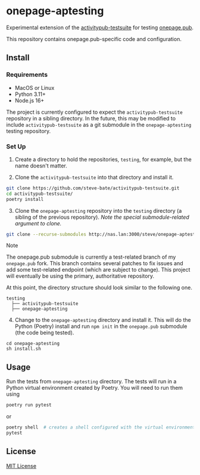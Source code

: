 # onepage-aptesting

Experimental extension of the [activitypub-testsuite](https://github.com/steve-bate/activitypub-testsuite) for testing [onepage.pub](https://github.com/evanp/onepage.pub).

This repository contains onepage.pub-specific code and configuration.

## Install

### Requirements

* MacOS or Linux
* Python 3.11+
* Node.js 16+

The project is currently configured to expect the `activitypub-testsuite` repository in a sibling directory. In the future, this may be modified to include `activitypub-testsuite` as a git submodule in the `onepage-aptesting` testing repository.

### Set Up

1. Create a directory to hold the repositories, `testing`, for example, but the name doesn't matter.

2. Clone the `activitypub-testsuite` into that directory and install it.

```bash
git clone https://github.com/steve-bate/activitypub-testsuite.git
cd activitypub-testsuite/
poetry install
```

3. Clone the `onepage-aptesting` repository into the `testing` directory (a sibling of the previous repository). *Note the special submodule-related argument to clone.*

```bash
git clone --recurse-submodules http://nas.lan:3000/steve/onepage-aptesting.git
```

> [!NOTE]
> The onepage.pub submodule is currently a test-related branch of my `onepage.pub` fork. This branch contains several patches to fix issues and add some test-related endpoint (which are subject to change). This project will eventually be using the primary, authoritative repository.

At this point, the directory structure should look similar to the following one.

```
testing
  ├── activitypub-testsuite
  ├── onepage-aptesting
```

4. Change to the `onepage-aptesting` directory and install it. This will do the Python (Poetry) install and run `npm init` in the `onepage.pub` submodule (the code being tested).

```
cd onepage-aptesting
sh install.sh
```

## Usage

Run the tests from `onepage-aptesting` directory. The tests will run in a Python virtual environment created by Poetry. You will need to run them using

```bash
poetry run pytest
```
or
```bash
poetry shell  # creates a shell configured with the virtual environment
pytest
```

## License

[MIT License](LICENSE.txt)
